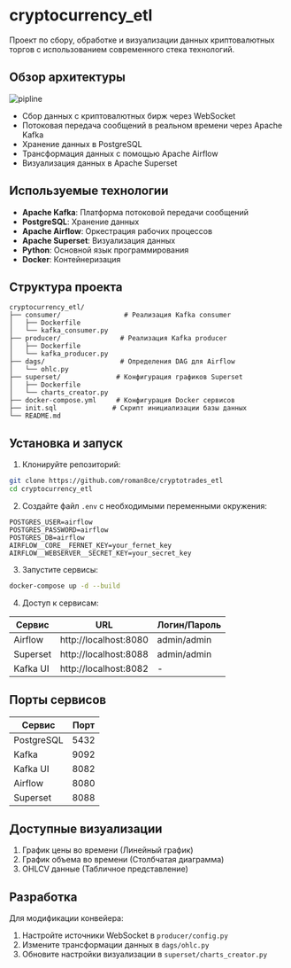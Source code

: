 # cryptocurrency_etl

Проект по сбору, обработке и визуализации данных криптовалютных торгов с использованием современного стека технологий.

## Обзор архитектуры

![pipline](https://github.com/user-attachments/assets/3f32bac6-86ed-4a6b-8609-da39cc1b12e9)

- Сбор данных с криптовалютных бирж через WebSocket
- Потоковая передача сообщений в реальном времени через Apache Kafka
- Хранение данных в PostgreSQL
- Трансформация данных с помощью Apache Airflow
- Визуализация данных в Apache Superset

## Используемые технологии

- **Apache Kafka**: Платформа потоковой передачи сообщений
- **PostgreSQL**: Хранение данных
- **Apache Airflow**: Оркестрация рабочих процессов
- **Apache Superset**: Визуализация данных
- **Python**: Основной язык программирования
- **Docker**: Контейнеризация

## Структура проекта

```
cryptocurrency_etl/
├── consumer/                # Реализация Kafka consumer
│   ├── Dockerfile
│   └── kafka_consumer.py
├── producer/               # Реализация Kafka producer
│   ├── Dockerfile
│   └── kafka_producer.py
├── dags/                   # Определения DAG для Airflow
│   └── ohlc.py
├── superset/              # Конфигурация графиков Superset
│   ├── Dockerfile
│   └── charts_creator.py
├── docker-compose.yml     # Конфигурация Docker сервисов
├── init.sql              # Скрипт инициализации базы данных
└── README.md
```

## Установка и запуск

1. Клонируйте репозиторий:
```bash
git clone https://github.com/roman8ce/cryptotrades_etl
cd cryptocurrency_etl
```

2. Создайте файл `.env` с необходимыми переменными окружения:
```env
POSTGRES_USER=airflow
POSTGRES_PASSWORD=airflow
POSTGRES_DB=airflow
AIRFLOW__CORE__FERNET_KEY=your_fernet_key
AIRFLOW__WEBSERVER__SECRET_KEY=your_secret_key
```

3. Запустите сервисы:
```bash
docker-compose up -d --build
```

4. Доступ к сервисам:

| Сервис | URL | Логин/Пароль |
|--------|-----|--------------|
| Airflow | http://localhost:8080 | admin/admin |
| Superset | http://localhost:8088 | admin/admin |
| Kafka UI | http://localhost:8082 | - |

## Порты сервисов

| Сервис | Порт |
|--------|------|
| PostgreSQL | 5432 |
| Kafka | 9092 |
| Kafka UI | 8082 |
| Airflow | 8080 |
| Superset | 8088 |

## Доступные визуализации

1. График цены во времени (Линейный график)
2. График объема во времени (Столбчатая диаграмма)
3. OHLCV данные (Табличное представление)

## Разработка

Для модификации конвейера:

1. Настройте источники WebSocket в `producer/config.py`
2. Измените трансформации данных в `dags/ohlc.py`
3. Обновите настройки визуализации в `superset/charts_creator.py`
